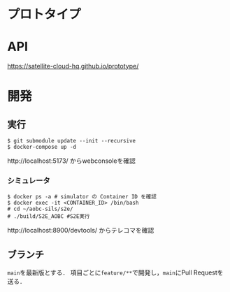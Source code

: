 # プロトタイプ

# API

https://satellite-cloud-hq.github.io/prototype/


# 開発

## 実行
```
$ git submodule update --init --recursive
$ docker-compose up -d
```
http://localhost:5173/ からwebconsoleを確認

### シミュレータ
```
$ docker ps -a # simulator の Container ID を確認
$ docker exec -it <CONTAINER_ID> /bin/bash
# cd ~/aobc-sils/s2e/
# ./build/S2E_AOBC #S2E実行
```
http://localhost:8900/devtools/ からテレコマを確認

## ブランチ
`main`を最新版とする．
項目ごとに`feature/**`で開発し，`main`にPull Requestを送る．